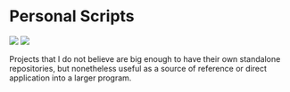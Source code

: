 # Personal Scripts  
  
![](https://img.shields.io/badge/license-MIT-orange)
[<img src="https://img.shields.io/badge/LinkedIn-Cyrus%20Chan-blueviolet">](https://www.linkedin.com/in/cyruschan123/)  
  
Projects that I do not believe are big enough to have their own standalone repositories, but nonetheless useful as a source of reference or direct application into a larger program.
